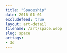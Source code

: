 ```yaml
---
title: "Spaceship"
date: 2016-01-01
excludefeed: true
layout: art-detail
filename: /art/space.webp
slug: space
arttags:
- 3d
---
```

